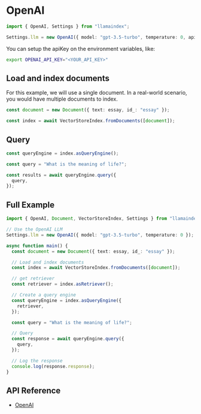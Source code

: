 # OpenAI

```ts
import { OpenAI, Settings } from "llamaindex";

Settings.llm = new OpenAI({ model: "gpt-3.5-turbo", temperature: 0, apiKey: <YOUR_API_KEY> });
```

You can setup the apiKey on the environment variables, like:

```bash
export OPENAI_API_KEY="<YOUR_API_KEY>"
```

## Load and index documents

For this example, we will use a single document. In a real-world scenario, you would have multiple documents to index.

```ts
const document = new Document({ text: essay, id_: "essay" });

const index = await VectorStoreIndex.fromDocuments([document]);
```

## Query

```ts
const queryEngine = index.asQueryEngine();

const query = "What is the meaning of life?";

const results = await queryEngine.query({
  query,
});
```

## Full Example

```ts
import { OpenAI, Document, VectorStoreIndex, Settings } from "llamaindex";

// Use the OpenAI LLM
Settings.llm = new OpenAI({ model: "gpt-3.5-turbo", temperature: 0 });

async function main() {
  const document = new Document({ text: essay, id_: "essay" });

  // Load and index documents
  const index = await VectorStoreIndex.fromDocuments([document]);

  // get retriever
  const retriever = index.asRetriever();

  // Create a query engine
  const queryEngine = index.asQueryEngine({
    retriever,
  });

  const query = "What is the meaning of life?";

  // Query
  const response = await queryEngine.query({
    query,
  });

  // Log the response
  console.log(response.response);
}
```

## API Reference

- [OpenAI](../../../api/classes/OpenAI.md)
